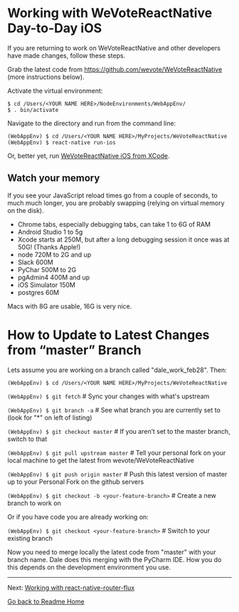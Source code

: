 # Working with WeVoteReactNative Day-to-Day iOS

If you are returning to work on WeVoteReactNative and other developers have made changes, follow these steps.

Grab the latest code from https://github.com/wevote/WeVoteReactNative (more instructions below).

Activate the virtual environment:

    $ cd /Users/<YOUR NAME HERE>/NodeEnvironments/WebAppEnv/
    $ . bin/activate

Navigate to the directory and run from the command line:

    (WebAppEnv) $ cd /Users/<YOUR NAME HERE>/MyProjects/WeVoteReactNative
    (WebAppEnv) $ react-native run-ios

Or, better yet, run [WeVoteReactNative iOS from XCode](../installing/RUNNING_FIRST_TIME_IOS.md).

## Watch your memory
If you see your JavaScript reload times go from a couple of seconds, to much much longer, you are 
probably swapping (relying on virtual memory on the disk).

* Chrome tabs, especially debugging tabs, can take 1 to 6G of RAM
* Android Studio  1 to 5g
* Xcode starts at 250M, but after a long debugging session it once was at 50G! (Thanks Apple!)
* node 720M to 2G and up
* Slack 600M
* PyChar 500M to 2G
* pgAdmin4 400M and up
* iOS Simulator 150M
* postgres 60M

Macs with 8G are usable, 16G is very nice.

# How to Update to Latest Changes from “master” Branch

Lets assume you are working on a branch called "dale_work_feb28". Then:

`(WebAppEnv) $ cd /Users/<YOUR NAME HERE>/MyProjects/WeVoteReactNative` 

`(WebAppEnv) $ git fetch` # Sync your changes with what's upstream

`(WebAppEnv) $ git branch -a`  # See what branch you are currently set to (look for "*" on left of listing)

`(WebAppEnv) $ git checkout master`  # If you aren’t set to the master branch, switch to that

`(WebAppEnv) $ git pull upstream master`  # Tell your personal fork on your local machine to get the latest from wevote/WeVoteReactNative

`(WebAppEnv) $ git push origin master`  # Push this latest version of master up to your Personal Fork on the github servers

`(WebAppEnv) $ git checkout -b <your-feature-branch>`  # Create a new branch to work on

Or if you have code you are already working on:

`(WebAppEnv) $ git checkout <your-feature-branch>`  # Switch to your existing branch

Now you need to merge locally the latest code from "master" with your branch name. Dale does this merging with 
the PyCharm IDE. How you do this depends on the development environment you use. 


---

Next: [Working with react-native-router-flux](docs/working/WORKING_WITH_REACT_NATIVE_ROUTER_FLUX.md)



[Go back to Readme Home](../../README.md)
